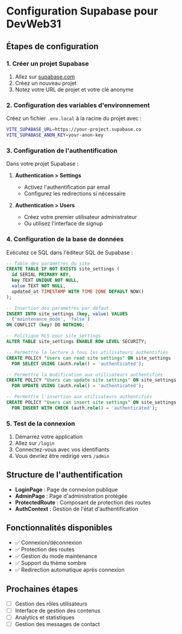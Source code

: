 # Configuration Supabase pour DevWeb31

## Étapes de configuration

### 1. Créer un projet Supabase

1. Allez sur [supabase.com](https://supabase.com)
2. Créez un nouveau projet
3. Notez votre URL de projet et votre clé anonyme

### 2. Configuration des variables d'environnement

Créez un fichier `.env.local` à la racine du projet avec :

```bash
VITE_SUPABASE_URL=https://your-project.supabase.co
VITE_SUPABASE_ANON_KEY=your-anon-key
```

### 3. Configuration de l'authentification

Dans votre projet Supabase :

1. **Authentication > Settings**
   - Activez l'authentification par email
   - Configurez les redirections si nécessaire

2. **Authentication > Users**
   - Créez votre premier utilisateur administrateur
   - Ou utilisez l'interface de signup

### 4. Configuration de la base de données

Exécutez ce SQL dans l'éditeur SQL de Supabase :

```sql
-- Table des paramètres du site
CREATE TABLE IF NOT EXISTS site_settings (
  id SERIAL PRIMARY KEY,
  key TEXT UNIQUE NOT NULL,
  value TEXT NOT NULL,
  updated_at TIMESTAMP WITH TIME ZONE DEFAULT NOW()
);

-- Insertion des paramètres par défaut
INSERT INTO site_settings (key, value) VALUES 
  ('maintenance_mode', 'false')
ON CONFLICT (key) DO NOTHING;

-- Politique RLS pour site_settings
ALTER TABLE site_settings ENABLE ROW LEVEL SECURITY;

-- Permettre la lecture à tous les utilisateurs authentifiés
CREATE POLICY "Users can read site settings" ON site_settings
  FOR SELECT USING (auth.role() = 'authenticated');

-- Permettre la modification aux utilisateurs authentifiés
CREATE POLICY "Users can update site settings" ON site_settings
  FOR UPDATE USING (auth.role() = 'authenticated');

-- Permettre l'insertion aux utilisateurs authentifiés
CREATE POLICY "Users can insert site settings" ON site_settings
  FOR INSERT WITH CHECK (auth.role() = 'authenticated');
```

### 5. Test de la connexion

1. Démarrez votre application
2. Allez sur `/login`
3. Connectez-vous avec vos identifiants
4. Vous devriez être redirigé vers `/admin`

## Structure de l'authentification

- **LoginPage** : Page de connexion publique
- **AdminPage** : Page d'administration protégée
- **ProtectedRoute** : Composant de protection des routes
- **AuthContext** : Gestion de l'état d'authentification

## Fonctionnalités disponibles

- ✅ Connexion/déconnexion
- ✅ Protection des routes
- ✅ Gestion du mode maintenance
- ✅ Support du thème sombre
- ✅ Redirection automatique après connexion

## Prochaines étapes

- [ ] Gestion des rôles utilisateurs
- [ ] Interface de gestion des contenus
- [ ] Analytics et statistiques
- [ ] Gestion des messages de contact
